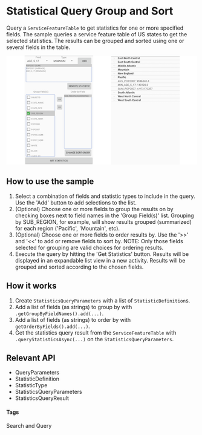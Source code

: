 # Statistical Query Group and Sort
Query a `ServiceFeatureTable` to get statistics for one or more specified fields. The sample queries a service feature table of US states to get the selected statistics. The results can be grouped and sorted using one or several fields in the table.

![Statistical Query Group and Sort App](statistical-query-group-and-sort.png)

## How to use the sample
1. Select a combination of fields and statistic types to include in the query. Use the 'Add' button to add selections to the list.
1. (Optional) Choose one or more fields to group the results on by checking boxes next to field names in the 'Group Field(s)' list. Grouping by SUB_REGION, for example, will show results grouped (summarized) for each region ('Pacific', 'Mountain', etc).
1. (Optional) Choose one or more fields to order results by. Use the '>>' and '<<' to add or remove fields to sort by. NOTE: Only those fields selected for grouping are valid choices for ordering results.
1. Execute the query by hitting the 'Get Statistics' button. Results will be displayed in an expandable list view in a new activity. Results will be grouped and sorted according to the chosen fields.

## How it works
1. Create `StatisticsQueryParameters` with a list of `StatisticDefinition`s.
1. Add a list of fields (as strings) to group by with `.getGroupByFieldNames().add(...)`.
1. Add a list of fields (as strings) to order by with `getOrderByFields().add(...)`.
1. Get the statistics query result from the `ServiceFeatureTable` with `.queryStatisticsAsync(...)` on the `StatisticsQueryParameters`.

## Relevant API
* QueryParameters
* StatisticDefinition
* StatisticType
* StatisticsQueryParameters
* StatisticsQueryResult

#### Tags
Search and Query